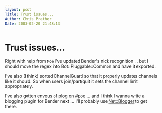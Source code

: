 ```yaml
---
layout: post
Title: Trust issues...  
Author: Chris Prather
Date: 2003-02-20 21:48:13
---
```


# Trust issues...
Right with help from `Moe` I've updated Bender's nick recognition ... but I should move the regex into Bot::Pluggable::Common and have it exported. 

I've also (I think) sorted ChannelGuard so that it properly updates channels like it should. So when users join/part/quit it sets the channel limit appropriately.

I've also gotten envous of plog on #poe ... and I think I wanna write a blogging plugin for Bender next ... I'll probably use <a href="http://search.cpan.org/author/ASCOPE/Net-Blogger-0.8.3/">Net::Blogger</a> to get there.
